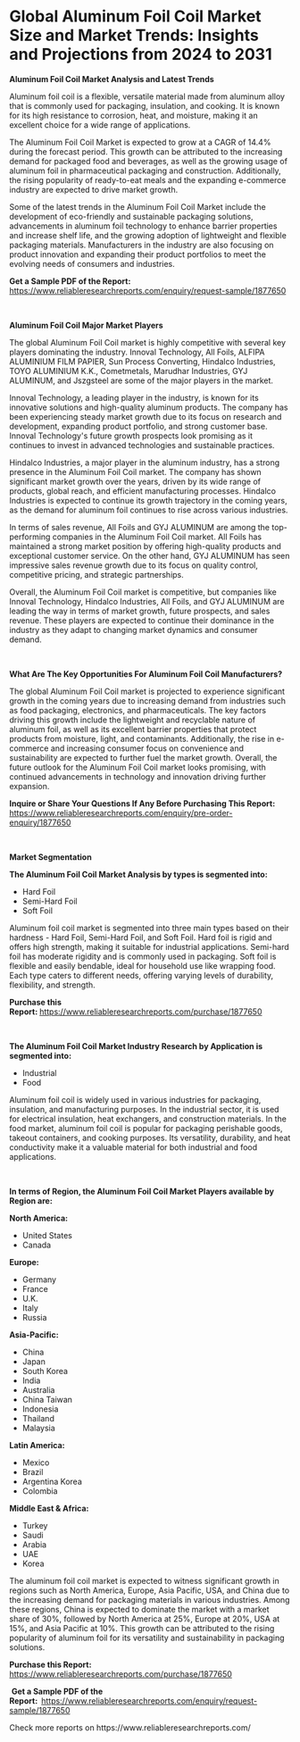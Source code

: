 <p><h1>Global Aluminum Foil Coil Market Size and Market Trends: Insights and Projections from 2024 to 2031</h1></p><p><strong>Aluminum Foil Coil Market Analysis and Latest Trends</strong></p>
<p><p>Aluminum foil coil is a flexible, versatile material made from aluminum alloy that is commonly used for packaging, insulation, and cooking. It is known for its high resistance to corrosion, heat, and moisture, making it an excellent choice for a wide range of applications.</p><p>The Aluminum Foil Coil Market is expected to grow at a CAGR of 14.4% during the forecast period. This growth can be attributed to the increasing demand for packaged food and beverages, as well as the growing usage of aluminum foil in pharmaceutical packaging and construction. Additionally, the rising popularity of ready-to-eat meals and the expanding e-commerce industry are expected to drive market growth.</p><p>Some of the latest trends in the Aluminum Foil Coil Market include the development of eco-friendly and sustainable packaging solutions, advancements in aluminum foil technology to enhance barrier properties and increase shelf life, and the growing adoption of lightweight and flexible packaging materials. Manufacturers in the industry are also focusing on product innovation and expanding their product portfolios to meet the evolving needs of consumers and industries.</p></p>
<p><strong>Get a Sample PDF of the Report:&nbsp;</strong> <a href="https://www.reliableresearchreports.com/enquiry/request-sample/1877650">https://www.reliableresearchreports.com/enquiry/request-sample/1877650</a></p>
<p>&nbsp;</p>
<p><strong>Aluminum Foil Coil Major Market Players</strong></p>
<p><p>The global Aluminum Foil Coil market is highly competitive with several key players dominating the industry. Innoval Technology, All Foils, ALFIPA ALUMINIUM FILM PAPIER, Sun Process Converting, Hindalco Industries, TOYO ALUMINIUM K.K., Cometmetals, Marudhar Industries, GYJ ALUMINUM, and Jszgsteel are some of the major players in the market.</p><p>Innoval Technology, a leading player in the industry, is known for its innovative solutions and high-quality aluminum products. The company has been experiencing steady market growth due to its focus on research and development, expanding product portfolio, and strong customer base. Innoval Technology's future growth prospects look promising as it continues to invest in advanced technologies and sustainable practices.</p><p>Hindalco Industries, a major player in the aluminum industry, has a strong presence in the Aluminum Foil Coil market. The company has shown significant market growth over the years, driven by its wide range of products, global reach, and efficient manufacturing processes. Hindalco Industries is expected to continue its growth trajectory in the coming years, as the demand for aluminum foil continues to rise across various industries.</p><p>In terms of sales revenue, All Foils and GYJ ALUMINUM are among the top-performing companies in the Aluminum Foil Coil market. All Foils has maintained a strong market position by offering high-quality products and exceptional customer service. On the other hand, GYJ ALUMINUM has seen impressive sales revenue growth due to its focus on quality control, competitive pricing, and strategic partnerships.</p><p>Overall, the Aluminum Foil Coil market is competitive, but companies like Innoval Technology, Hindalco Industries, All Foils, and GYJ ALUMINUM are leading the way in terms of market growth, future prospects, and sales revenue. These players are expected to continue their dominance in the industry as they adapt to changing market dynamics and consumer demand.</p></p>
<p>&nbsp;</p>
<p><strong>What Are The Key Opportunities For Aluminum Foil Coil Manufacturers?</strong></p>
<p><p>The global Aluminum Foil Coil market is projected to experience significant growth in the coming years due to increasing demand from industries such as food packaging, electronics, and pharmaceuticals. The key factors driving this growth include the lightweight and recyclable nature of aluminum foil, as well as its excellent barrier properties that protect products from moisture, light, and contaminants. Additionally, the rise in e-commerce and increasing consumer focus on convenience and sustainability are expected to further fuel the market growth. Overall, the future outlook for the Aluminum Foil Coil market looks promising, with continued advancements in technology and innovation driving further expansion.</p></p>
<p><strong>Inquire or Share Your Questions If Any Before Purchasing This Report:</strong> <a href="https://www.reliableresearchreports.com/enquiry/pre-order-enquiry/1877650">https://www.reliableresearchreports.com/enquiry/pre-order-enquiry/1877650</a></p>
<p>&nbsp;</p>
<p><strong>Market Segmentation</strong></p>
<p><strong>The Aluminum Foil Coil Market Analysis by types is segmented into:</strong></p>
<p><ul><li>Hard Foil</li><li>Semi-Hard Foil</li><li>Soft Foil</li></ul></p>
<p><p>Aluminum foil coil market is segmented into three main types based on their hardness - Hard Foil, Semi-Hard Foil, and Soft Foil. Hard foil is rigid and offers high strength, making it suitable for industrial applications. Semi-hard foil has moderate rigidity and is commonly used in packaging. Soft foil is flexible and easily bendable, ideal for household use like wrapping food. Each type caters to different needs, offering varying levels of durability, flexibility, and strength.</p></p>
<p><strong>Purchase this Report:&nbsp;</strong><a href="https://www.reliableresearchreports.com/purchase/1877650">https://www.reliableresearchreports.com/purchase/1877650</a></p>
<p>&nbsp;</p>
<p><strong>The Aluminum Foil Coil Market Industry Research by Application is segmented into:</strong></p>
<p><ul><li>Industrial</li><li>Food</li></ul></p>
<p><p>Aluminum foil coil is widely used in various industries for packaging, insulation, and manufacturing purposes. In the industrial sector, it is used for electrical insulation, heat exchangers, and construction materials. In the food market, aluminum foil coil is popular for packaging perishable goods, takeout containers, and cooking purposes. Its versatility, durability, and heat conductivity make it a valuable material for both industrial and food applications.</p></p>
<p>&nbsp;</p>
<p><strong>In terms of Region, the Aluminum Foil Coil Market Players available by Region are:</strong></p>
<p>
    <p> <strong> North America: </strong>
        <ul>
            <li>United States</li>
            <li>Canada</li>
        </ul>
        </p> 
    <p> <strong> Europe: </strong>
        <ul>
            <li>Germany</li>
            <li>France</li>
            <li>U.K.</li>
            <li>Italy</li>
            <li>Russia</li>
        </ul>
        </p> 
    <p> <strong> Asia-Pacific: </strong>
        <ul>
            <li>China</li>
            <li>Japan</li>
            <li>South Korea</li>
            <li>India</li>
            <li>Australia</li>
            <li>China Taiwan</li>
            <li>Indonesia</li>
            <li>Thailand</li>
            <li>Malaysia</li>
        </ul>
        </p> 
    <p> <strong> Latin America: </strong>
        <ul>
            <li>Mexico</li>
            <li>Brazil</li>
            <li>Argentina Korea</li>
            <li>Colombia</li>
        </ul>
        </p> 
    <p> <strong> Middle East & Africa: </strong>
        <ul>
            <li>Turkey</li>
            <li>Saudi</li>
            <li>Arabia</li>
            <li>UAE</li>
            <li>Korea</li>
        </ul>
    </p>
    </p>
<p><p>The aluminum foil coil market is expected to witness significant growth in regions such as North America, Europe, Asia Pacific, USA, and China due to the increasing demand for packaging materials in various industries. Among these regions, China is expected to dominate the market with a market share of 30%, followed by North America at 25%, Europe at 20%, USA at 15%, and Asia Pacific at 10%. This growth can be attributed to the rising popularity of aluminum foil for its versatility and sustainability in packaging solutions.</p></p>
<p><strong>Purchase this Report: </strong><a href="https://www.reliableresearchreports.com/purchase/1877650">https://www.reliableresearchreports.com/purchase/1877650</a></p>
<p>&nbsp;<strong>Get a Sample PDF of the Report:&nbsp;&nbsp;</strong><a href="https://www.reliableresearchreports.com/enquiry/request-sample/1877650">https://www.reliableresearchreports.com/enquiry/request-sample/1877650</a></p>
<p><strong></strong></p>
<p>Check more reports on https://www.reliableresearchreports.com/</p>